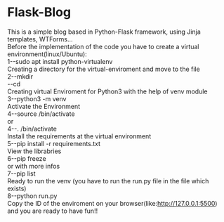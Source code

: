 # Flask-Blog
This is a simple blog based in Python-Flask framework, using Jinja templates, WTForms...<br>
Before the implementation of the code you have to create a virtual environment(linux/Ubuntu):<br>
  1--sudo apt install python-virtualenv<br>
     Creating a directory for the virtual-enviroment and move to the file<br>
  2--mkdir <filename><br>
   --cd <filename><br>
      Creating virtual Enviroment for Python3 with the help of venv module<br>
  3--python3 -m venv <name of virtual environment><br>
      Activate the Environment<br>
  4--source <name of virtual environment>/bin/activate<br>
    or<br>
  4--. <name of virtual environment>/bin/activate<br>
      Install the requirements at the virtual environment<br>
  5--pip install -r requirements.txt<br>
      View the librabries<br>
  6--pip freeze<br>
    or with more infos<br>
  7--pip list<br>
  Ready to run the venv (you have to run the run.py file in the file which exists)<br>
  8--python run.py<br>
  Copy the ID of the enviroment on your browser(like:http://127.0.0.1:5500) and you are ready to have fun!!
